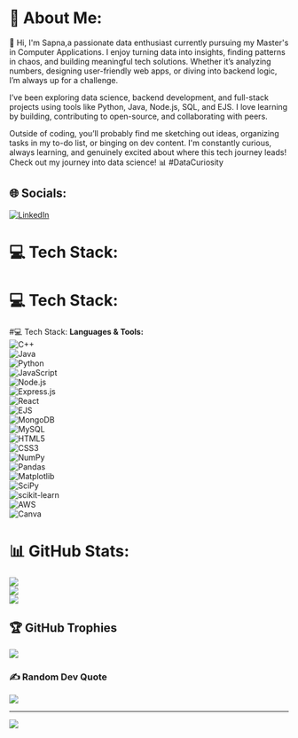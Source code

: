 # 💫 About Me:
👋 Hi, I'm Sapna,a passionate data enthusiast currently pursuing my Master's in Computer Applications. I enjoy turning data into insights, finding patterns in chaos, and building meaningful tech solutions. Whether it’s analyzing numbers, designing user-friendly web apps, or diving into backend logic, I’m always up for a challenge.

I’ve been exploring data science, backend development, and full-stack projects using tools like Python, Java, Node.js, SQL, and EJS. I love learning by building, contributing to open-source, and collaborating with peers.

Outside of coding, you’ll probably find me sketching out ideas, organizing tasks in my to-do list, or binging on dev content. I'm constantly curious, always learning, and genuinely excited about where this tech journey leads! 
Check out my journey into data science! 📊 #DataCuriosity

## 🌐 Socials:
[![LinkedIn](https://img.shields.io/badge/LinkedIn-%230077B5.svg?logo=linkedin&logoColor=white)](https://linkedin.com/in/sapna0104)

# 💻 Tech Stack:

# 💻 Tech Stack:
#💻 Tech Stack:
**Languages & Tools:**  
![C++](https://img.shields.io/badge/c++-%2300599C.svg?style=for-the-badge&logo=c%2B%2B&logoColor=white)  
![Java](https://img.shields.io/badge/java-%23ED8B00.svg?style=for-the-badge&logo=openjdk&logoColor=white)  
![Python](https://img.shields.io/badge/python-3670A0?style=for-the-badge&logo=python&logoColor=ffdd54)  
![JavaScript](https://img.shields.io/badge/javascript-%23323330.svg?style=for-the-badge&logo=javascript&logoColor=%23F7DF1E)  
![Node.js](https://img.shields.io/badge/node.js-339933.svg?style=for-the-badge&logo=nodedotjs&logoColor=white)  
![Express.js](https://img.shields.io/badge/express.js-%23404d59.svg?style=for-the-badge&logo=express&logoColor=%2361DAFB)  
![React](https://img.shields.io/badge/react-%2320232a.svg?style=for-the-badge&logo=react&logoColor=%2361DAFB)  
![EJS](https://img.shields.io/badge/EJS-%23000000.svg?style=for-the-badge&logo=javascript&logoColor=white)  
![MongoDB](https://img.shields.io/badge/mongodb-%234ea94b.svg?style=for-the-badge&logo=mongodb&logoColor=white)  
![MySQL](https://img.shields.io/badge/mysql-%2300000f.svg?style=for-the-badge&logo=mysql&logoColor=white)  
![HTML5](https://img.shields.io/badge/html5-%23E34F26.svg?style=for-the-badge&logo=html5&logoColor=white)  
![CSS3](https://img.shields.io/badge/css3-%231572B6.svg?style=for-the-badge&logo=css3&logoColor=white)  
![NumPy](https://img.shields.io/badge/numpy-%23013243.svg?style=for-the-badge&logo=numpy&logoColor=white)  
![Pandas](https://img.shields.io/badge/pandas-%23150458.svg?style=for-the-badge&logo=pandas&logoColor=white)  
![Matplotlib](https://img.shields.io/badge/Matplotlib-%23ffffff.svg?style=for-the-badge&logo=Matplotlib&logoColor=black)  
![SciPy](https://img.shields.io/badge/SciPy-%230C55A5.svg?style=for-the-badge&logo=scipy&logoColor=%white)  
![scikit-learn](https://img.shields.io/badge/scikit--learn-%23F7931E.svg?style=for-the-badge&logo=scikit-learn&logoColor=white)  
![AWS](https://img.shields.io/badge/AWS-%23FF9900.svg?style=for-the-badge&logo=amazon-aws&logoColor=white)  
![Canva](https://img.shields.io/badge/Canva-%2300C4CC.svg?style=for-the-badge&logo=Canva&logoColor=white)


# 📊 GitHub Stats:
![](https://github-readme-stats.vercel.app/api?username=sapna010404&theme=dark&hide_border=false&include_all_commits=true&count_private=true)<br/>
![](https://github-readme-streak-stats.herokuapp.com/?user=sapna010404&theme=dark&hide_border=false)<br/>
![](https://github-readme-stats.vercel.app/api/top-langs/?username=sapna010404&theme=dark&hide_border=false&include_all_commits=true&count_private=true&layout=compact)

## 🏆 GitHub Trophies
![](https://github-profile-trophy.vercel.app/?username=sapna010404&theme=radical&no-frame=false&no-bg=true&margin-w=4)

### ✍️ Random Dev Quote
![](https://quotes-github-readme.vercel.app/api?type=horizontal&theme=gruvbox)

---
[![](https://visitcount.itsvg.in/api?id=sapna010404&icon=0&color=10)](https://visitcount.itsvg.in)

<!-- Proudly created with GPRM ( https://gprm.itsvg.in ) -->
